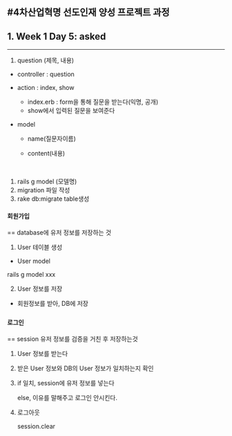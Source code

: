 #4차산업혁명 선도인재 양성 프로젝트 과정
---
## 1. Week 1 Day 5:  asked

***



1. question (제목, 내용)

- controller : question


- action : index, show

  - index.erb : form을 통해 질문을 받는다(익명, 공개)
  - show에서 입력된 질문을 보여준다

- model

  - name(질문자이름)

  - content(내용)

    ​

1. rails g model (모델명)
2. migration 파일 작성
3. rake db:migrate table생성



#### 회원가입

== database에 유저 정보를 저장하는 것

1. User 테이블 생성

- User model

rails g model xxx

2. User 정보를 저장

+ 회원정보를 받아, DB에 저장

##### 

#### 로그인

== session 유저 정보를 검증을 거친 후 저장하는것

1. User 정보를 받는다

2. 받은 User 정보와 DB의 User 정보가 일치하는지 확인

3. if 일치, session에 유저 정보를 넣는다

   else, 이유를 말해주고 로그인 안시킨다.

4. 로그아웃

   session.clear




